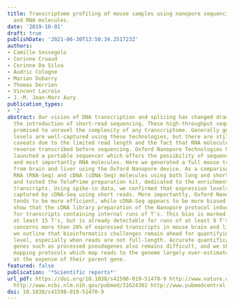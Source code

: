 ```yaml
---
title: Transcriptome profiling of mouse samples using nanopore sequencing of cDNA
  and RNA molecules.
date: '2019-10-01'
draft: true
publishDate: '2021-06-30T13:50:34.251723Z'
authors:
- Camille Sessegolo
- Corinne Cruaud
- Corinne Da Silva
- Audric Cologne
- Marion Dubarry
- Thomas Derrien
- Vincent Lacroix
- J.-M. Jean-Marc Aury
publication_types:
- '2'
abstract: Our vision of DNA transcription and splicing has changed dramatically with
  the introduction of short-read sequencing. These high-throughput sequencing technologies
  promised to unravel the complexity of any transcriptome. Generally gene expression
  levels are well-captured using these technologies, but there are still remaining
  caveats due to the limited read length and the fact that RNA molecules had to be
  reverse transcribed before sequencing. Oxford Nanopore Technologies has recently
  launched a portable sequencer which offers the possibility of sequencing long reads
  and most importantly RNA molecules. Here we generated a full mouse transcriptome
  from brain and liver using the Oxford Nanopore device. As a comparison, we sequenced
  RNA (RNA-Seq) and cDNA (cDNA-Seq) molecules using both long and short reads technologies
  and tested the TeloPrime preparation kit, dedicated to the enrichment of full-length
  transcripts. Using spike-in data, we confirmed that expression levels are efficiently
  captured by cDNA-Seq using short reads. More importantly, Oxford Nanopore RNA-Seq
  tends to be more efficient, while cDNA-Seq appears to be more biased. We further
  show that the cDNA library preparation of the Nanopore protocol induces read truncation
  for transcripts containing internal runs of T's. This bias is marked for runs of
  at least 15 T's, but is already detectable for runs of at least 9 T's and therefore
  concerns more than 20% of expressed transcripts in mouse brain and liver. Finally,
  we outline that bioinformatics challenges remain ahead for quantifying at the transcript
  level, especially when reads are not full-length. Accurate quantification of repeat-associated
  genes such as processed pseudogenes also remains difficult, and we show that current
  mapping protocols which map reads to the genome largely over-estimate their expression,
  at the expense of their parent gene.
featured: false
publication: '*Scientific reports*'
url_pdf: https://doi.org/10.1038/s41598-019-51470-9 http://www.nature.com/articles/s41598-019-51470-9
  http://www.ncbi.nlm.nih.gov/pubmed/31624302 http://www.pubmedcentral.nih.gov/articlerender.fcgi?artid=PMC6797730
doi: 10.1038/s41598-019-51470-9
---
```


